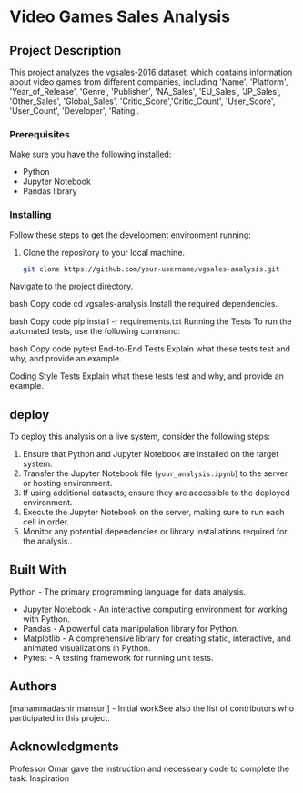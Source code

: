 # Video Games Sales Analysis

## Project Description

This project analyzes the vgsales-2016 dataset, which contains information about video games from different companies, including 'Name', 'Platform', 'Year_of_Release', 'Genre', 'Publisher', 'NA_Sales',
'EU_Sales', 'JP_Sales', 'Other_Sales', 'Global_Sales', 'Critic_Score','Critic_Count', 'User_Score', 'User_Count', 'Developer', 'Rating'.
      
### Prerequisites
Make sure you have the following installed:

- Python
- Jupyter Notebook
- Pandas library

### Installing

Follow these steps to get the development environment running:

1. Clone the repository to your local machine.
   ```bash
   git clone https://github.com/your-username/vgsales-analysis.git
Navigate to the project directory.

bash
Copy code
cd vgsales-analysis
Install the required dependencies.

bash
Copy code
pip install -r requirements.txt
Running the Tests
To run the automated tests, use the following command:

bash
Copy code
pytest
End-to-End Tests
Explain what these tests test and why, and provide an example.

Coding Style Tests
Explain what these tests test and why, and provide an example.

## deploy
To deploy this analysis on a live system, consider the following steps:

1. Ensure that Python and Jupyter Notebook are installed on the target system.
2. Transfer the Jupyter Notebook file (`your_analysis.ipynb`) to the server or hosting environment.
3. If using additional datasets, ensure they are accessible to the deployed environment.
4. Execute the Jupyter Notebook on the server, making sure to run each cell in order.
5. Monitor any potential dependencies or library installations required for the analysis..

## Built With
Python - The primary programming language for data analysis.
- Jupyter Notebook - An interactive computing environment for working with Python.
- Pandas - A powerful data manipulation library for Python.
- Matplotlib - A comprehensive library for creating static, interactive, and animated visualizations in Python.
- Pytest - A testing framework for running unit tests.

## Authors
[mahammadashir mansuri] - Initial workSee also the list of contributors who participated in this project.


##  Acknowledgments
Professor Omar gave the instruction and necesseary code to complete the task.
Inspiration
